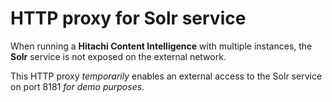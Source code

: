 # HTTP proxy for Solr service

When running a **Hitachi Content Intelligence** with multiple instances, the **Solr** service is not exposed on the 
external network.

This HTTP proxy *temporarily* enables an external access to the Solr service on port 8181 *for demo purposes*.